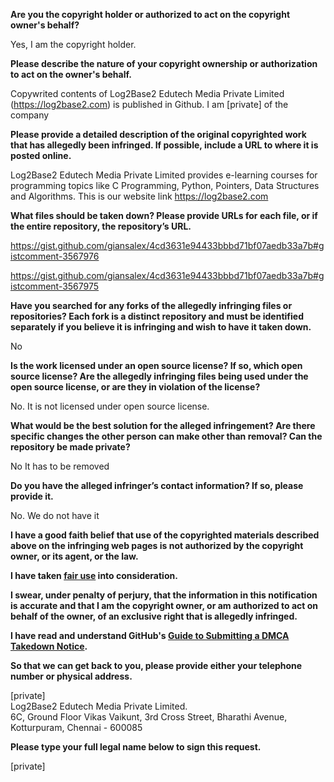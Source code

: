 **Are you the copyright holder or authorized to act on the copyright owner's behalf?**  

Yes, I am the copyright holder.

**Please describe the nature of your copyright ownership or authorization to act on the owner's behalf.**  

Copywrited contents of Log2Base2 Edutech Media Private Limited (https://log2base2.com) is published in Github. I am [private] of the company

**Please provide a detailed description of the original copyrighted work that has allegedly been infringed. If possible, include a URL to where it is posted online.**  

Log2Base2 Edutech Media Private Limited provides e-learning courses for programming topics like C Programming, Python, Pointers, Data Structures and Algorithms. This is our website link https://log2base2.com

**What files should be taken down? Please provide URLs for each file, or if the entire repository, the repository’s URL.**  

https://gist.github.com/giansalex/4cd3631e94433bbbd71bf07aedb33a7b#gistcomment-3567976


https://gist.github.com/giansalex/4cd3631e94433bbbd71bf07aedb33a7b#gistcomment-3567975

**Have you searched for any forks of the allegedly infringing files or repositories? Each fork is a distinct repository and must be identified separately if you believe it is infringing and wish to have it taken down.**  

No

**Is the work licensed under an open source license? If so, which open source license? Are the allegedly infringing files being used under the open source license, or are they in violation of the license?**  

No. It is not licensed under open source license.

**What would be the best solution for the alleged infringement? Are there specific changes the other person can make other than removal? Can the repository be made private?**

No It has to be removed

**Do you have the alleged infringer’s contact information? If so, please provide it.**  

No. We do not have it

**I have a good faith belief that use of the copyrighted materials described above on the infringing web pages is not authorized by the copyright owner, or its agent, or the law.**  

**I have taken <a href="https://www.lumendatabase.org/topics/22">fair use</a> into consideration.**  

**I swear, under penalty of perjury, that the information in this notification is accurate and that I am the copyright owner, or am authorized to act on behalf of the owner, of an exclusive right that is allegedly infringed.**  

**I have read and understand GitHub's <a href="https://docs.github.com/articles/guide-to-submitting-a-dmca-takedown-notice/">Guide to Submitting a DMCA Takedown Notice</a>.**  

**So that we can get back to you, please provide either your telephone number or physical address.**  

[private]  
Log2Base2 Edutech Media Private Limited.  
6C, Ground Floor Vikas Vaikunt, 3rd Cross Street, Bharathi Avenue, Kotturpuram, Chennai - 600085  

**Please type your full legal name below to sign this request.**  

[private]
